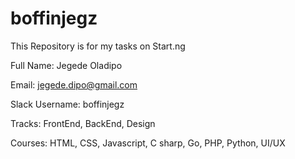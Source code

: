 # boffinjegz
This Repository is for my tasks on Start.ng



Full Name: Jegede Oladipo

Email: jegede.dipo@gmail.com

Slack Username: boffinjegz

Tracks: FrontEnd, BackEnd, Design

Courses: HTML, CSS, Javascript, C sharp, Go, PHP, Python, UI/UX
